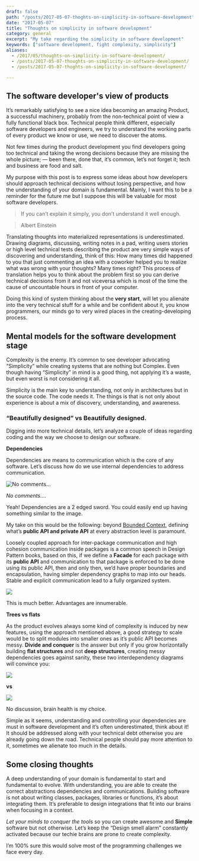 ```yaml
--- 
draft: false
path: "/posts/2017-05-07-thoghts-on-simplicity-in-software-development"
date: "2017-05-07"
title: "Thoughts on simplicity in software development"
category: general
excerpt: "My take regarding the simplicity in software development"
keywords: ["software development, fight complexity, simplicity"]
aliases:
  - /2017/05/thoughts-on-simplicity-in-software-development/
  - /posts/2017-05-07-thoughts-on-simplicity-in-software-development/
  - /posts/2017-05-07-thoghts-on-simplicity-in-software-development/

---
```


## The software developer's view of products

It’s remarkably satisfying to see a nice idea becoming an amazing Product, a successful machinery, probably from the non-technical point of view a fully functional black box. Technical people think different, especially software developers and engineers, we try to understand the working parts of every product we know or use, we need to discover the atoms.

Not few times during the product development you find developers going too technical and taking the wrong decisions because they are missing the whole picture; — been there, done that, it’s common, let’s not forget it; tech and business are food and salt.

My purpose with this post is to express some ideas about how developers should approach technical decisions without losing perspective, and how the understanding of your domain is fundamental. Mainly, I want this to be a reminder for the future me but I suppose this will be valuable for most software developers.

> If you can’t explain it simply, you don’t understand it well enough.

> Albert Einstein

Translating thoughts into materialized representations is underestimated. Drawing diagrams, discussing, writing notes in a pad, writing users stories or high level technical tests describing the product are very simple ways of discovering and understanding, think of this: How many times did happened to you that just commenting an idea with a coworker helped you to realize what was wrong with your thoughts? Many times right? This process of translation helps you to think about the problem first so you can derive technical decisions from it and not viceversa which is most of the time the cause of uncountable hours in front of your computer.

Doing this kind of system thinking about the **very start**, will let you alienate into the very technical stuff for a while and be confident about it, you know programmers, our minds go to very wired places in the creating-developing process.

## Mental models for the software development stage

Complexity is the enemy. It’s common to see developer advocating “Simplicity” while creating systems that are nothing but Complex. Even though having “Simplicity” in mind is a good thing, not applying it’s a waste, but even worst is not considering it all.

Simplicity is the main key to understanding, not only in architectures but in the source code. The code needs it. The things is that is not only about experience is about a mix of discovery, understanding, and awareness.

### “Beautifully designed” vs Beautifully designed.

Digging into more technical details, let’s analyze a couple of ideas regarding coding and the way we choose to design our software.

**Dependencies**

Dependencies are means to communication which is the core of any software. Let’s discuss how do we use internal dependencies to address communication.

![No comments...](/images/simplicity-mess.jpeg)

*No comments….*

Yeah! Dependencies are a 2 edged sword. You could easily end up having something similar to the image.

My take on this would be the following: beyond [Bounded Context](https://martinfowler.com/bliki/BoundedContext.html), defining what’s **public API and private API** at every abstraction level is paramount.

Loosely coupled approach for inter-package communication and high cohesion communication inside packages is a common speech in Design Pattern books, based on this, if we define a **Facade** for each package with its **public API** and communication to that package is enforced to be done using its public API, then and only then, we’d have proper boundaries and encapsulation, having simpler dependency graphs to map into our heads. Stable and explicit communication lead to a fully organized system.

![](/images/simplicity-order.jpeg)

This is much better. Advantages are innumerable.

**Trees vs flats**

As the product evolves always some kind of complexity is induced by new features, using the approach mentioned above, a good strategy to scale would be to split modules into smaller ones as it’s public API becomes messy. **Divide and conquer** is the answer but only if you grow horizontally building **flat structures** and not **deep structures**, creating messy dependencies goes against sanity, these two interdependency diagrams will convince you:

![](/images/simplicity-flat-packages.png)

**vs**

![](/images/simplicity-messy-packages.png)

No discussion, brain health is my choice.

Simple as it seems, understanding and controlling your dependencies are must in software development and it’s often underestimated, think about it! It should be addressed along with your technical debt otherwise you are already going down the road. Technical people should pay more attention to it, sometimes we alienate too much in the details.

## Some closing thoughts

A deep understanding of your domain is fundamental to start and fundamental to evolve. With understanding, you are able to create the correct abstractions dependencies and communications. Building software is not about writing classes, packages, libraries or functions, it’s about integrating them. It’s preferable to design integrations that fit into our brains when focusing in a context.

*Let your minds to conquer the tools* so you can create awesome and **Simple** software but not otherwise. Let’s keep the “Design smell alarm” constantly activated because our techie brains are prone to create complexity.

I’m 100% sure this would solve most of the programming challenges we face every day.
